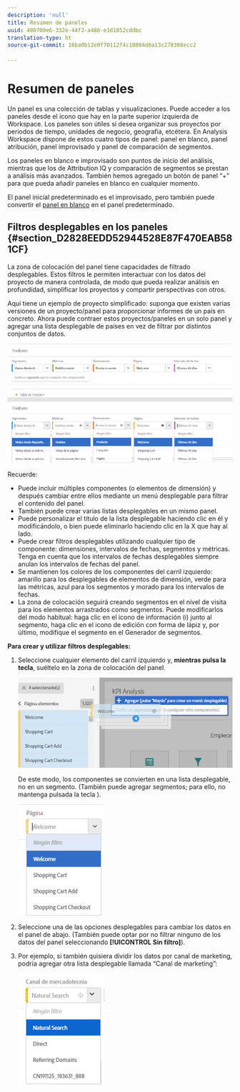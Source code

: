 ```yaml
---
description: 'null'
title: Resumen de paneles
uuid: 480700e6-332e-44f2-a486-e3d1852cddbc
translation-type: ht
source-git-commit: 16ba0b12e0f70112f4c10804d0a13c278388ecc2

---
```



# Resumen de paneles

Un panel es una colección de tablas y visualizaciones. Puede acceder a los paneles desde el icono que hay en la parte superior izquierda de Workspace. Los paneles son útiles si desea organizar sus proyectos por periodos de tiempo, unidades de negocio, geografía, etcétera. En Analysis Workspace dispone de estos cuatro tipos de panel: panel en blanco, panel atribución, panel improvisado y panel de comparación de segmentos.

Los paneles en blanco e improvisado son puntos de inicio del análisis, mientras que los de Attribution IQ y comparación de segmentos se prestan a análisis más avanzados. También hemos agregado un botón de panel “+” para que pueda añadir paneles en blanco en cualquier momento.

El panel inicial predeterminado es el improvisado, pero también puede convertir el [panel en blanco](/help/analyze/analysis-workspace/c-panels/blank-panel.md) en el panel predeterminado.

## Filtros desplegables en los paneles {#section_D2828EEDD52944528E87F470EAB581CF}

La zona de colocación del panel tiene capacidades de filtrado desplegables. Estos filtros le permiten interactuar con los datos del proyecto de manera controlada, de modo que pueda realizar análisis en profundidad, simplificar los proyectos y compartir perspectivas con otros.

Aquí tiene un ejemplo de proyecto simplificado: suponga que existen varias versiones de un proyecto/panel para proporcionar informes de un país en concreto. Ahora puede contraer estos proyectos/paneles en un solo panel y agregar una lista desplegable de países en vez de filtrar por distintos conjuntos de datos.

![](assets/dropdowns.png)

Recuerde:

* Puede incluir múltiples componentes (o elementos de dimensión) y después cambiar entre ellos mediante un menú desplegable para filtrar el contenido del panel.
* También puede crear varias listas desplegables en un mismo panel.
* Puede personalizar el título de la lista desplegable haciendo clic en él y modificándolo, o bien puede eliminarlo haciendo clic en la X que hay al lado.
* Puede crear filtros desplegables utilizando cualquier tipo de componente: dimensiones, intervalos de fechas, segmentos y métricas. Tenga en cuenta que los intervalos de fechas desplegables siempre anulan los intervalos de fechas del panel.
* Se mantienen los colores de los componentes del carril izquierdo: amarillo para los desplegables de elementos de dimensión, verde para las métricas, azul para los segmentos y morado para los intervalos de fechas.
* La zona de colocación seguirá creando segmentos en el nivel de visita para los elementos arrastrados como segmentos. Puede modificarlos del modo habitual: haga clic en el icono de información (i) junto al segmento, haga clic en el icono de edición con forma de lápiz y, por último, modifique el segmento en el Generador de segmentos.

**Para crear y utilizar filtros desplegables:**

1. Seleccione cualquier elemento del carril izquierdo y, **mientras pulsa la tecla**, suéltelo en la zona de colocación del panel.

   ![](assets/create_dropdown.png)

   De este modo, los componentes se convierten en una lista desplegable, no en un segmento. (También puede agregar segmentos; para ello, no mantenga pulsada la tecla ).

   ![](assets/dropdown.png)

1. Seleccione una de las opciones desplegables para cambiar los datos en el panel de abajo. (También puede optar por no filtrar ninguno de los datos del panel seleccionando **[!UICONTROL Sin filtro]**).
1. Por ejemplo, si también quisiera dividir los datos por canal de marketing, podría agregar otra lista desplegable llamada “Canal de marketing”:

   ![](assets/mc_dropdown.png)

